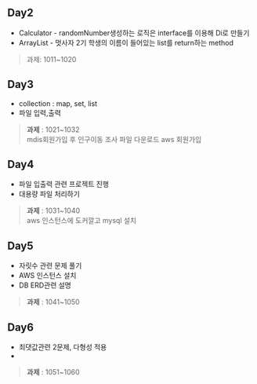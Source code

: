 ## Day2 
- Calculator - randomNumber생성하는 로직은 interface를 이용해 Di로 만들기
- ArrayList - 멋사자 2기 학생의 이름이 들어있는 list를 return하는 method
> 과제: 1011~1020 &nbsp;

## Day3
- collection : map, set, list
- 파일 입력,출력 
> <b>과제</b> : 
>  1021~1032   
>  mdis회원가입 후 인구이동 조사 파일 다운로드
>  aws 회원가입

## Day4
- 파일 입출력 관련 프로젝트 진행  
- 대용량 파일 처리하기 
> <b>과제</b> : 
>  1031~1040   
>  aws 인스턴스에 도커깔고 mysql 설치 

## Day5
- 자릿수 관련 문제 풀기
- AWS 인스턴스 설치 
- DB ERD관련 설명 
> <b>과제</b> : 
>  1041~1050   

## Day6
- 최댓값관련 2문제, 다형성 적용
-  
> <b>과제</b> : 
>  1051~1060   

